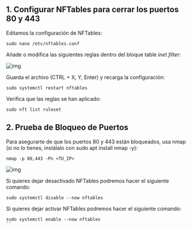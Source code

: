 ## 1. Configurar NFTables para cerrar los puertos 80 y 443

Editamos la configuración de NFTables:

```
sudo nano /etc/nftables.conf
```

Añade o modifica las siguientes reglas dentro del bloque table *inet filter*:

![img](img/immg4.png)

Guarda el archivo (CTRL + X, Y, Enter) y recarga la configuración:

```
sudo systemctl restart nftables
```
Verifica que las reglas se han aplicado:

```
sudo nft list ruleset
```

## 2. Prueba de Bloqueo de Puertos

Para asegurarte de que los puertos 80 y 443 están bloqueados, usa nmap (si no lo tienes, instálalo con sudo apt install nmap -y):

```
nmap -p 80,443 -Pn <TU_IP>
```

![img](img/immg5.png)

Si quieres dejar desactivado NFTables podremos hacer el siguiente comando:

```
sudo systemctl disable --now nftables
```

Si quieres dejar activar NFTables podremos hacer el siguiente comando:

```
sudo systemctl enable --now nftables
``
